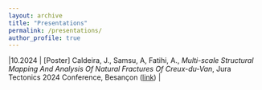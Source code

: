 ```yaml
---
layout: archive
title: "Presentations"
permalink: /presentations/
author_profile: true
---
```



|10.2024 | [Poster] Caldeira, J., Samsu, A, Fatihi, A., _Multi-scale Structural Mapping And Analysis Of Natural Fractures Of Creux-du-Van_, Jura Tectonics 2024 Conference, Besançon ([link](https://jeftercaldeira.github.io/jura-tectonics-24)) |
